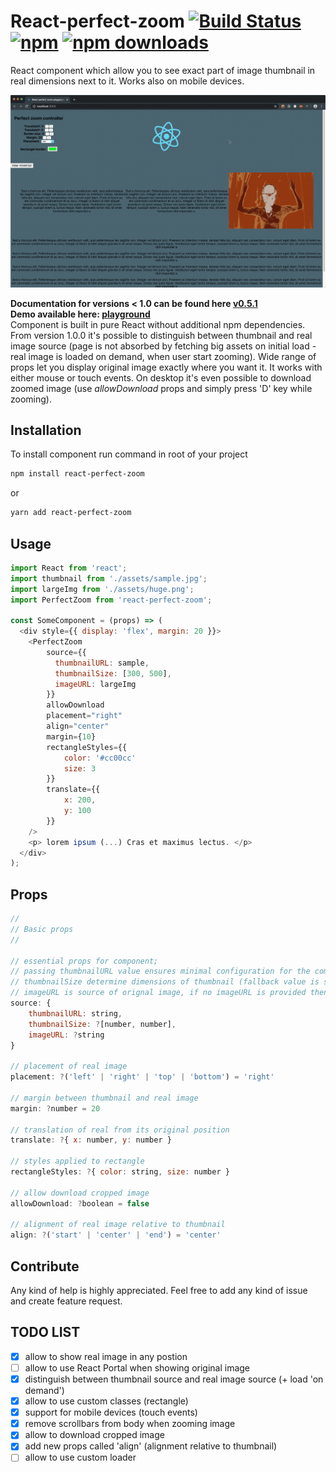 # React-perfect-zoom [![Build Status](https://travis-ci.org/jedluk/react-perfect-zoom.svg?branch=master)](https://travis-ci.org/jedluk/react-perfect-zoom) [![npm](https://img.shields.io/npm/v/react-perfect-zoom.svg)](https://www.npmjs.com/package/react-perfect-zoom) [![npm downloads](https://img.shields.io/npm/dm/react-perfect-zoom.svg)](https://www.npmjs.com/package/react-perfect-zoom)

React component which allow you to see exact part of image thumbnail in real dimensions next to it. Works also on mobile devices.

![Alt Demo](https://raw.githubusercontent.com/jedluk/random/master/react-perfect-zoom/perfect_zoom_demo.gif)

**Documentation for versions < 1.0 can be found here [v0.5.1](https://github.com/jedluk/react-perfect-zoom/tree/v0.5.1)** \
**Demo available here: [playground](https://jedluk.github.io/react-perfect-zoom-playground/)** \
Component is built in pure React without additional npm dependencies. From version 1.0.0 it's possible to distinguish between thumbnail and real image source (page is not absorbed by fetching big assets on initial load - real image is loaded on demand, when user start zooming). Wide range of props let you display original image exactly where you want it. It works with either mouse or touch events. On desktop it's even possible to download zoomed image (use _allowDownload_ props and simply press 'D' key while zooming).

## Installation

To install component run command in root of your project

```bash
npm install react-perfect-zoom
```

or

```bash
yarn add react-perfect-zoom
```

## Usage

```js
import React from 'react';
import thumbnail from './assets/sample.jpg';
import largeImg from './assets/huge.png';
import PerfectZoom from 'react-perfect-zoom';

const SomeComponent = (props) => (
  <div style={{ display: 'flex', margin: 20 }}>
    <PerfectZoom
        source={{
          thumbnailURL: sample,
          thumbnailSize: [300, 500],
          imageURL: largeImg
        }}
        allowDownload
        placement="right"
        align="center"
        margin={10}
        rectangleStyles={{
            color: '#cc00cc'
            size: 3
        }}
        translate={{
            x: 200,
            y: 100
        }}
    />
    <p> lorem ipsum (...) Cras et maximus lectus. </p>
  </div>
);
```

## Props

```js
//
// Basic props
//

// essential props for component;
// passing thumbnailURL value ensures minimal configuration for the component.
// thumbnailSize determine dimensions of thumbnail (fallback value is set to [300, 500]),
// imageURL is source of orignal image, if no imageURL is provided then thumbnailURL will be treated as imageURL
source: {
    thumbnailURL: string,
    thumbnailSize: ?[number, number],
    imageURL: ?string
}

// placement of real image
placement: ?('left' | 'right' | 'top' | 'bottom') = 'right'

// margin between thumbnail and real image
margin: ?number = 20

// translation of real from its original position
translate: ?{ x: number, y: number }

// styles applied to rectangle
rectangleStyles: ?{ color: string, size: number }

// allow download cropped image
allowDownload: ?boolean = false

// alignment of real image relative to thumbnail
align: ?('start' | 'center' | 'end') = 'center'

```

## Contribute

Any kind of help is highly appreciated. Feel free to add any kind of issue and create feature request.

## TODO LIST

- [x] allow to show real image in any postion
- [ ] allow to use React Portal when showing original image
- [x] distinguish between thumbnail source and real image source (+ load 'on demand')
- [x] allow to use custom classes (rectangle)
- [x] support for mobile devices (touch events)
- [x] remove scrollbars from body when zooming image
- [x] allow to download cropped image
- [x] add new props called 'align' (alignment relative to thumbnail)
- [ ] allow to use custom loader
